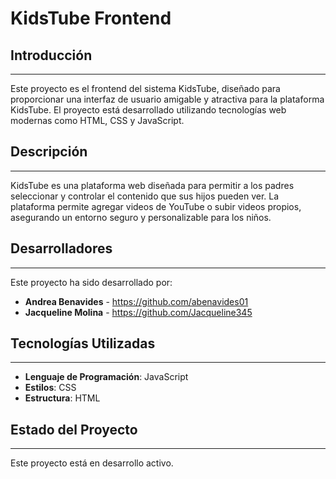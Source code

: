 # KidsTube Frontend

## Introducción
-----------

Este proyecto es el frontend del sistema KidsTube, diseñado para proporcionar una interfaz de usuario amigable y atractiva para la plataforma KidsTube. El proyecto está desarrollado utilizando tecnologías web modernas como HTML, CSS y JavaScript.

## Descripción
-----------

KidsTube es una plataforma web diseñada para permitir a los padres seleccionar y controlar el contenido que sus hijos pueden ver. La plataforma permite agregar videos de YouTube o subir videos propios, asegurando un entorno seguro y personalizable para los niños.

## Desarrolladores
--------------

Este proyecto ha sido desarrollado por:

- **Andrea Benavides** - https://github.com/abenavides01
- **Jacqueline Molina** - https://github.com/Jacqueline345

## Tecnologías Utilizadas
-------------------------

- **Lenguaje de Programación**: JavaScript
- **Estilos**: CSS
- **Estructura**: HTML

## Estado del Proyecto
----------------------
Este proyecto está en desarrollo activo.